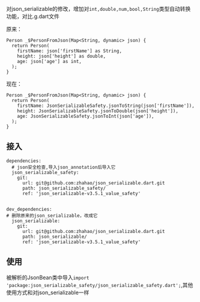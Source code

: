 对json_serializable的修改，增加对`int,double,num,bool,String`类型自动转换功能，对比.g.dart文件

原来：
```
Person _$PersonFromJson(Map<String, dynamic> json) {
  return Person(
    firstName: json['firstName'] as String,
    height: json['height'] as double,
    age: json['age'] as int,
  );
}

```

现在：
```
Person _$PersonFromJson(Map<String, dynamic> json) {
  return Person(
    firstName: JsonSerializableSafety.jsonToString(json['firstName']),
    height: JsonSerializableSafety.jsonToDouble(json['height']),
    age: JsonSerializableSafety.jsonToInt(json['age']),
  );
}
```


## 接入

```
dependencies:
  # json安全检查,导入json_annotation后导入它
  json_serializable_safety:
    git:
      url: git@github.com:zhahao/json_serializable.dart.git
      path: json_serializable_safety/
      ref: 'json_serializable-v3.5.1_value_safety'


dev_dependencies:
# 删除原来的json_serializable，改成它
  json_serializable:
    git:
      url: git@github.com:zhahao/json_serializable.dart.git
      path: json_serializable/
      ref: 'json_serializable-v3.5.1_value_safety'

 ```

 ## 使用
 被解析的JsonBean类中导入`import 'package:json_serializable_safety/json_serializable_safety.dart';`,其他使用方式和对json_serializable一样

